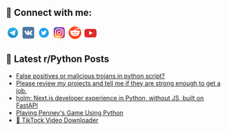## 🔎 Connect with me:
[<img src="https://github.com/bullbesh/bullbesh/blob/main/images/Telegram.png" width="32" height="32" />](https://t.me/bullbesh)
[<img src="https://github.com/bullbesh/bullbesh/blob/main/images/VK.png" width="32" height="32" />](https://vk.com/bullbesh)
[<img src="https://github.com/bullbesh/bullbesh/blob/main/images/Twitter.png" width="32" height="32" />](https://twitter.com/bullbesh1)
[<img src="https://github.com/bullbesh/bullbesh/blob/main/images/Instagram.png" width="32" height="32" />](https://www.instagram.com/bullbesh)
[<img src="https://github.com/bullbesh/bullbesh/blob/main/images/Reddit.png" width="32" height="32" />](https://www.reddit.com/user/bullbesh)
[<img src="https://github.com/bullbesh/bullbesh/blob/main/images/YouTube.png" width="32" height="32" />](https://www.youtube.com/channel/UCtfjRs6uzgq5mfm8S06WTcg)

## 📕 Latest r/Python Posts
<!-- BLOG-POST-LIST:START -->
- [False positives or malicious trojans in python script?](https://www.reddit.com/r/Python/comments/1ntgidy/false_positives_or_malicious_trojans_in_python/)
- [Please review my projects and tell me if they are strong enough to get a job.](https://www.reddit.com/r/Python/comments/1ntexpa/please_review_my_projects_and_tell_me_if_they_are/)
- [holm: Next.js developer experience in Python, without JS, built on FastAPI](https://www.reddit.com/r/Python/comments/1ntc5rg/holm_nextjs_developer_experience_in_python/)
- [Playing Penney&#39;s Game Using Python](https://www.reddit.com/r/Python/comments/1ntb4a5/playing_penneys_game_using_python/)
- [🎵 TikTock Video Downloader](https://www.reddit.com/r/Python/comments/1nt6u36/tiktock_video_downloader/)
<!-- BLOG-POST-LIST:END -->
